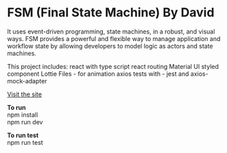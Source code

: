 # FSM (Final State Machine) By David

It uses event-driven programming, state machines, in a robust, and visual ways. FSM provides a powerful and flexible way to manage application and workflow state by allowing developers to model logic as actors and state machines.

This project includes:
react with type script
react routing
Material UI
styled component
Lottie Files - for animation
axios
tests with - jest and axios-mock-adapter

[Visit the site](https://fsm1.vercel.app/)

**To run**  
npm install  
npm run dev

**To run test**  
npm run test
